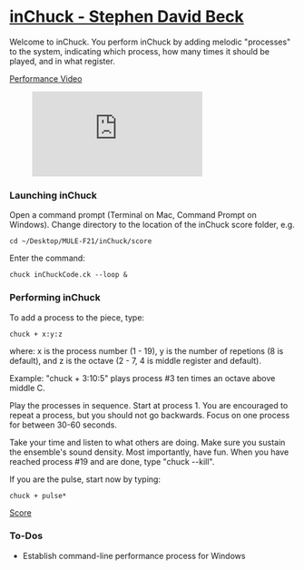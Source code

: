 # [inChuck - Stephen David Beck](https://sdbeck.blog/music/inchuck/)

Welcome to inChuck. You perform inChuck by adding melodic "processes"
to the system, indicating which process, how many times it should be played,
and in what register.
  
[Performance Video](https://www.youtube.com/embed/-ZrmajoMxcE)
  
<figure class="video_container">
  <iframe src="https://www.youtube.com/embed/-ZrmajoMxcE" frameborder="0" allowfullscreen="true"> </iframe>
</figure>
  
### Launching inChuck
Open a command prompt (Terminal on Mac, Command Prompt on Windows). Change directory to the location of the inChuck score folder, e.g.  
  
```cd ~/Desktop/MULE-F21/inChuck/score```  
  
Enter the command:  
  
```chuck inChuckCode.ck --loop &```
  
### Performing inChuck

To add a process to the piece, type:  
   
```chuck + x:y:z```  
   
where:
 x is the process number (1 - 19),
 y is the number of repetions (8 is default), and
 z is the octave (2 - 7, 4 is middle register and default).
   
Example: "chuck + 3:10:5" plays process #3 ten times an octave above middle C.
   
Play the processes in sequence. Start at process 1. You are encouraged to 
repeat a process, but you should not go backwards. Focus on one process for
between 30-60 seconds.
   
Take your time and listen to what others are doing. Make sure you sustain the
ensemble's sound density. Most importantly, have fun.
When you have reached process #19 and are done, type "chuck --kill".
   
If you are the pulse, start now by typing:  
   
```chuck + pulse*```

[Score](inchuck_score.pdf)

### To-Dos
- Establish command-line performance process for Windows